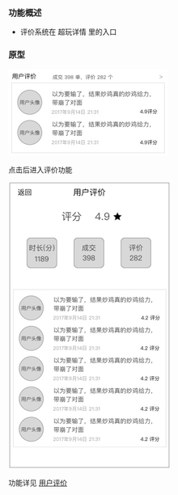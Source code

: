 ### 功能概述
* 评价系统在 超玩详情 里的入口

### 原型
![](img/模块-用户评价-预览.jpg)

点击后进入评价功能

![](img/用户评价-列表.jpg)

功能详见 [用户评价](evaluate.md)